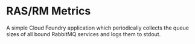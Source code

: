 # RAS/RM Metrics

A simple Cloud Foundry application which periodically collects the queue sizes
of all bound RabbitMQ services and logs them to stdout.